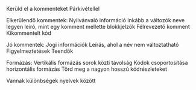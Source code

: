 Kerüld el a kommenteket
    Párkivétellel

Elkerülendő kommentek:
    Nyilvánvaló információ
        Inkább a változók neve legyen leíró, mint egy komment mellette
    blokkjelzők
    Félrevezető komment
    Kikommentelt kód

Jó kommentek:
    Jogi információk
    Leírás, ahol a név nem változtatható
    Figyelmeztetések
    Teendők

Formázás:
    Vertikális formázás
        sorok közti távolság
        Kódok csoportosítása
    horizontális formázás
        Törd meg a nagyon hosszú kódrészleteket

Vannak különbségek nyelvek között
